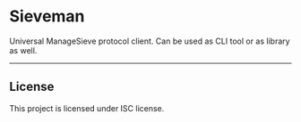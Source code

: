 # Sieveman

Universal ManageSieve protocol client. Can be used as CLI tool or as library as well.

---

## License

This project is licensed under ISC license.
